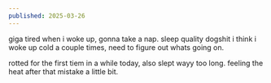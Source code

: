 ```yaml
---
published: 2025-03-26
---
```


giga tired when i woke up, gonna take a nap. sleep quality dogshit i think i woke up cold a couple times, need to figure out whats going on.

rotted for the first tiem in a while today, also slept wayy too long. feeling the heat after that mistake a little bit.